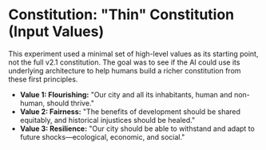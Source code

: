 # Constitution: "Thin" Constitution (Input Values)

This experiment used a minimal set of high-level values as its starting point, not the full v2.1 constitution. The goal was to see if the AI could use its underlying architecture to help humans build a richer constitution from these first principles.

- **Value 1: Flourishing:** "Our city and all its inhabitants, human and non-human, should thrive."
- **Value 2: Fairness:** "The benefits of development should be shared equitably, and historical injustices should be healed."
- **Value 3: Resilience:** "Our city should be able to withstand and adapt to future shocks—ecological, economic, and social."
